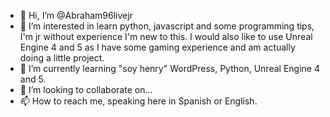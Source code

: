 - 👋 Hi, I’m @Abraham96livejr
- 👀 I’m interested in learn python, javascript and some programming tips, I'm jr without experience I'm new to this. I would also like to use Unreal Engine 4 and 5 as I have some gaming experience and am actually doing a little project.
- 🌱 I’m currently learning "soy henry" WordPress, Python, Unreal Engine 4 and 5.
- 💞️ I’m looking to collaborate on...
- 📫 How to reach me, speaking here in Spanish or English.

<!---
Abraham96livejr/Abraham96livejr is a ✨ special ✨ repository because its `README.md` (this file) appears on your GitHub profile.
You can click the Preview link to take a look at your changes.
--->

